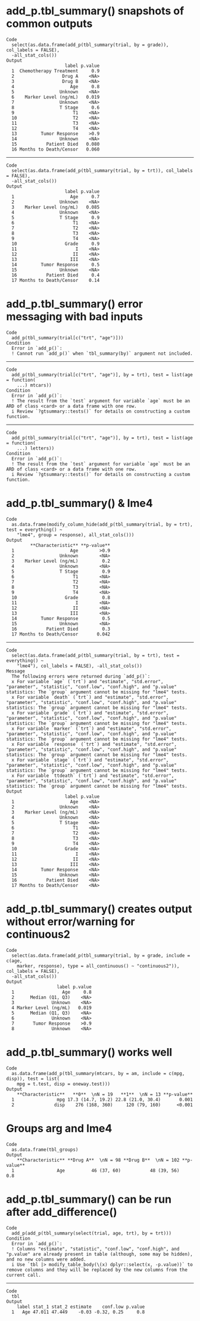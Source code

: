 # add_p.tbl_summary() snapshots of common outputs

    Code
      select(as.data.frame(add_p(tbl_summary(trial, by = grade)), col_labels = FALSE),
      -all_stat_cols())
    Output
                          label p.value
      1  Chemotherapy Treatment     0.9
      2                  Drug A    <NA>
      3                  Drug B    <NA>
      4                     Age     0.8
      5                 Unknown    <NA>
      6    Marker Level (ng/mL)   0.019
      7                 Unknown    <NA>
      8                 T Stage     0.6
      9                      T1    <NA>
      10                     T2    <NA>
      11                     T3    <NA>
      12                     T4    <NA>
      13         Tumor Response    >0.9
      14                Unknown    <NA>
      15           Patient Died   0.080
      16 Months to Death/Censor   0.060

---

    Code
      select(as.data.frame(add_p(tbl_summary(trial, by = trt)), col_labels = FALSE),
      -all_stat_cols())
    Output
                          label p.value
      1                     Age     0.7
      2                 Unknown    <NA>
      3    Marker Level (ng/mL)   0.085
      4                 Unknown    <NA>
      5                 T Stage     0.9
      6                      T1    <NA>
      7                      T2    <NA>
      8                      T3    <NA>
      9                      T4    <NA>
      10                  Grade     0.9
      11                      I    <NA>
      12                     II    <NA>
      13                    III    <NA>
      14         Tumor Response     0.5
      15                Unknown    <NA>
      16           Patient Died     0.4
      17 Months to Death/Censor    0.14

# add_p.tbl_summary() error messaging with bad inputs

    Code
      add_p(tbl_summary(trial[c("trt", "age")]))
    Condition
      Error in `add_p()`:
      ! Cannot run `add_p()` when `tbl_summary(by)` argument not included.

---

    Code
      add_p(tbl_summary(trial[c("trt", "age")], by = trt), test = list(age = function(
        ...) mtcars))
    Condition
      Error in `add_p()`:
      ! The result from the `test` argument for variable `age` must be an ARD of class <card> or a data frame with one row.
      i Review `?gtsummary::tests()` for details on constructing a custom function.

---

    Code
      add_p(tbl_summary(trial[c("trt", "age")], by = trt), test = list(age = function(
        ...) letters))
    Condition
      Error in `add_p()`:
      ! The result from the `test` argument for variable `age` must be an ARD of class <card> or a data frame with one row.
      i Review `?gtsummary::tests()` for details on constructing a custom function.

# add_p.tbl_summary() & lme4

    Code
      as.data.frame(modify_column_hide(add_p(tbl_summary(trial, by = trt), test = everything() ~
        "lme4", group = response), all_stat_cols()))
    Output
             **Characteristic** **p-value**
      1                     Age        >0.9
      2                 Unknown        <NA>
      3    Marker Level (ng/mL)         0.2
      4                 Unknown        <NA>
      5                 T Stage         0.9
      6                      T1        <NA>
      7                      T2        <NA>
      8                      T3        <NA>
      9                      T4        <NA>
      10                  Grade         0.8
      11                      I        <NA>
      12                     II        <NA>
      13                    III        <NA>
      14         Tumor Response         0.5
      15                Unknown        <NA>
      16           Patient Died         0.3
      17 Months to Death/Censor       0.042

---

    Code
      select(as.data.frame(add_p(tbl_summary(trial, by = trt), test = everything() ~
        "lme4"), col_labels = FALSE), -all_stat_cols())
    Message
      The following errors were returned during `add_p()`:
      x For variable `age` (`trt`) and "estimate", "std.error", "parameter", "statistic", "conf.low", "conf.high", and "p.value" statistics: The `group` argument cannot be missing for "lme4" tests.
      x For variable `death` (`trt`) and "estimate", "std.error", "parameter", "statistic", "conf.low", "conf.high", and "p.value" statistics: The `group` argument cannot be missing for "lme4" tests.
      x For variable `grade` (`trt`) and "estimate", "std.error", "parameter", "statistic", "conf.low", "conf.high", and "p.value" statistics: The `group` argument cannot be missing for "lme4" tests.
      x For variable `marker` (`trt`) and "estimate", "std.error", "parameter", "statistic", "conf.low", "conf.high", and "p.value" statistics: The `group` argument cannot be missing for "lme4" tests.
      x For variable `response` (`trt`) and "estimate", "std.error", "parameter", "statistic", "conf.low", "conf.high", and "p.value" statistics: The `group` argument cannot be missing for "lme4" tests.
      x For variable `stage` (`trt`) and "estimate", "std.error", "parameter", "statistic", "conf.low", "conf.high", and "p.value" statistics: The `group` argument cannot be missing for "lme4" tests.
      x For variable `ttdeath` (`trt`) and "estimate", "std.error", "parameter", "statistic", "conf.low", "conf.high", and "p.value" statistics: The `group` argument cannot be missing for "lme4" tests.
    Output
                          label p.value
      1                     Age    <NA>
      2                 Unknown    <NA>
      3    Marker Level (ng/mL)    <NA>
      4                 Unknown    <NA>
      5                 T Stage    <NA>
      6                      T1    <NA>
      7                      T2    <NA>
      8                      T3    <NA>
      9                      T4    <NA>
      10                  Grade    <NA>
      11                      I    <NA>
      12                     II    <NA>
      13                    III    <NA>
      14         Tumor Response    <NA>
      15                Unknown    <NA>
      16           Patient Died    <NA>
      17 Months to Death/Censor    <NA>

# add_p.tbl_summary() creates output without error/warning for continuous2

    Code
      select(as.data.frame(add_p(tbl_summary(trial, by = grade, include = c(age,
        marker, response), type = all_continuous() ~ "continuous2")), col_labels = FALSE),
      -all_stat_cols())
    Output
                       label p.value
      1                  Age     0.8
      2      Median (Q1, Q3)    <NA>
      3              Unknown    <NA>
      4 Marker Level (ng/mL)   0.019
      5      Median (Q1, Q3)    <NA>
      6              Unknown    <NA>
      7       Tumor Response    >0.9
      8              Unknown    <NA>

# add_p.tbl_summary() works well

    Code
      as.data.frame(add_p(tbl_summary(mtcars, by = am, include = c(mpg, disp)), test = list(
        mpg = t.test, disp = oneway.test)))
    Output
        **Characteristic**   **0**  \nN = 19   **1**  \nN = 13 **p-value**
      1                mpg 17.3 (14.7, 19.2) 22.8 (21.0, 30.4)       0.001
      2               disp    276 (168, 360)     120 (79, 160)      <0.001

# Groups arg and lme4

    Code
      as.data.frame(tbl_groups)
    Output
        **Characteristic** **Drug A**  \nN = 98 **Drug B**  \nN = 102 **p-value**
      1                Age          46 (37, 60)           48 (39, 56)         0.8

# add_p.tbl_summary() can be run after add_difference()

    Code
      add_p(add_p(tbl_summary(select(trial, age, trt), by = trt)))
    Condition
      Error in `add_p()`:
      ! Columns "estimate", "statistic", "conf.low", "conf.high", and "p.value" are already present in table (although, some may be hidden), and no new columns were added.
      i Use `tbl |> modify_table_body(\(x) dplyr::select(x, -p.value))` to remove columns and they will be replaced by the new columns from the current call.

---

    Code
      tbl
    Output
        label stat_1 stat_2 estimate    conf.low p.value
      1   Age 47.011 47.449    -0.03 -0.32, 0.25     0.8

